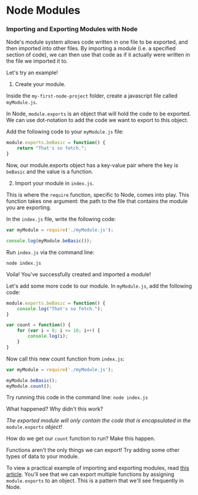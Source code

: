 # Node Modules

### Importing and Exporting Modules with Node

Node's module system allows code written in one file to be exported, and then imported into other files. By importing a module (i.e. a specified section of code), we can then use that code as if it actually were written in the file we imported it to. 

Let's try an example!

1. Create your module.

Inside the ```my-first-node-project``` folder, create a javascript file called ```myModule.js```.

In Node, ```module.exports``` is an object that will hold the code to be exported. We can use dot-notation to add the code we want to export to this object.

Add the following code to your ```myModule.js``` file:

```js
module.exports.beBasic = function() {
	return "That's so fetch.";
}
```

Now, our module.exports object has a key-value pair where the key is ```beBasic``` and the value is a function.

2. Import your module in ```index.js```.

This is where the ```require``` function, specific to Node, comes into play. This function takes one argument: the path to the file that contains the module you are exporting.

In the ```index.js``` file, write the following code:

```js
var myModule = require('./myModule.js');

console.log(myModule.beBasic());
```

Run ```index.js``` via the command line:

```node index.js```

Voila! You've successfully created and imported a module!

Let's add some more code to our module. In ```myModule.js```, add the following code:

```js
module.exports.beBasic = function() {
	console.log("That's so fetch.");
}

var count = function() {
	for (var i = 0; i <= 10; i++) {
		console.log(i);
	}
}
```

Now call this new count function from ```index.js```:

```js
var myModule = require('./myModule.js');

myModule.beBasic();
myModule.count();
```

Try running this code in the command line:
```node index.js```

What happened? Why didn't this work?

_The exported module will only contain the code that is encapsulated in the_ ```module.exports``` _object!_

How do we get our ```count``` function to run? Make this happen.

Functions aren't the only things we can export! Try adding some other types of data to your module.

To view a practical example of importing and exporting modules, read
[this article](http://www.sitepoint.com/understanding-module-exports-exports-node-js/). You'll see that we can export multiple functions by assigning `module.exports` to an object. This is a pattern that we'll see frequently in Node.
